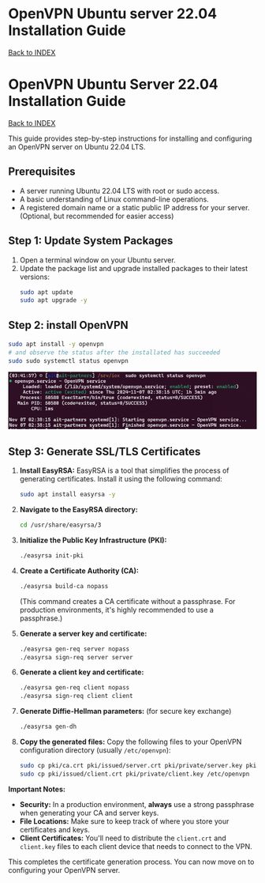 # OpenVPN Ubuntu server 22.04 Installation Guide

[Back to INDEX](README.md)

# OpenVPN Ubuntu Server 22.04 Installation Guide

[Back to INDEX](README.md)

This guide provides step-by-step instructions for installing and configuring an OpenVPN server on Ubuntu 22.04 LTS.

## Prerequisites

- A server running Ubuntu 22.04 LTS with root or sudo access.
- A basic understanding of Linux command-line operations.
- A registered domain name or a static public IP address for your server. (Optional, but recommended for easier access)

## Step 1: Update System Packages

1. Open a terminal window on your Ubuntu server.
2. Update the package list and upgrade installed packages to their latest versions:
   ```bash
   sudo apt update
   sudo apt upgrade -y
   ```

## Step 2: install OpenVPN

```bash
sudo apt install -y openvpn
# and observe the status after the installated has succeeded
sudo sudo systemctl status openvpn
```

![OpenVPN Status](./images/OpenVpnStatus.png)

## Step 3: Generate SSL/TLS Certificates

1.  **Install EasyRSA:** EasyRSA is a tool that simplifies the process of generating certificates. Install it using the following command:

    ```bash
    sudo apt install easyrsa -y
    ```

2.  **Navigate to the EasyRSA directory:**

    ```bash
    cd /usr/share/easyrsa/3
    ```

3.  **Initialize the Public Key Infrastructure (PKI):**

    ```bash
    ./easyrsa init-pki
    ```

4.  **Create a Certificate Authority (CA):**

    ```bash
    ./easyrsa build-ca nopass
    ```

    (This command creates a CA certificate without a passphrase. For production environments, it's highly recommended to use a passphrase.)

5.  **Generate a server key and certificate:**

    ```bash
    ./easyrsa gen-req server nopass
    ./easyrsa sign-req server server
    ```

6.  **Generate a client key and certificate:**

    ```bash
    ./easyrsa gen-req client nopass
    ./easyrsa sign-req client client
    ```

7.  **Generate Diffie-Hellman parameters:** (for secure key exchange)

    ```bash
    ./easyrsa gen-dh
    ```

8.  **Copy the generated files:** Copy the following files to your OpenVPN configuration directory (usually `/etc/openvpn`):

    ```bash
    sudo cp pki/ca.crt pki/issued/server.crt pki/private/server.key pki/dh.pem /etc/openvpn
    sudo cp pki/issued/client.crt pki/private/client.key /etc/openvpn
    ```

**Important Notes:**

- **Security:** In a production environment, **always** use a strong passphrase when generating your CA and server keys.
- **File Locations:** Make sure to keep track of where you store your certificates and keys.
- **Client Certificates:** You'll need to distribute the `client.crt` and `client.key` files to each client device that needs to connect to the VPN.

This completes the certificate generation process. You can now move on to configuring your OpenVPN server.
